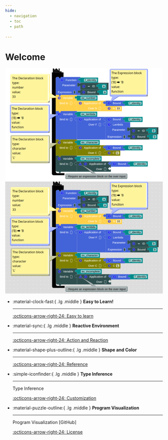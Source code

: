 ```yaml
---
hide:
  - navigation
  - toc
  - path

---
```


# Welcome
![f-identity](assets/images/f_identity_white.png#only-light)
![f-identity](assets/images/f_identity_dark.png#only-dark)


<div class="grid cards" markdown>

-   :material-clock-fast:{ .lg .middle } __Easy to Learn!__

    ---

    [:octicons-arrow-right-24: Easy to learn](#)

-   :material-sync:{ .lg .middle } __Reactive Environment__

    ---

    [:octicons-arrow-right-24: Action and Reaction](#)

-   :material-shape-plus-outline:{ .lg .middle } __Shape and Color__

    ---


    [:octicons-arrow-right-24: Reference](#)

-   :simple-iconfinder:{ .lg .middle } __Type Inference__

    ---

    Type Inference

    [:octicons-arrow-right-24: Customization](#)

-   :material-puzzle-outline:{ .lg .middle } __Program Visualization__

    ---

    Program Visualization [GitHub]

    [:octicons-arrow-right-24: License](#)

</div>
